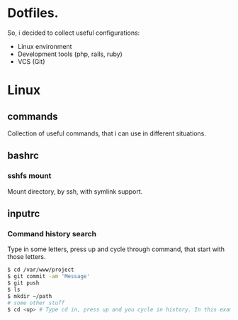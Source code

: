 Dotfiles.
========

So, i decided to collect useful configurations:
* Linux environment
* Development tools (php, rails, ruby)
* VCS (Git)

# Linux

## commands
Collection of useful commands, that i can use in different situations.

## bashrc
### sshfs mount
Mount directory, by ssh, with symlink support.

## inputrc

### Command history search
Type in some letters, press up and cycle through command, that start with those letters.

```bash
$ cd /var/www/project
$ git commit -am 'Message'
$ git push
$ ls
$ mkdir ~/path
# some other stuff
$ cd <up> # Type cd in, press up and you cycle in history. In this example "cd /var/www/project"
```
